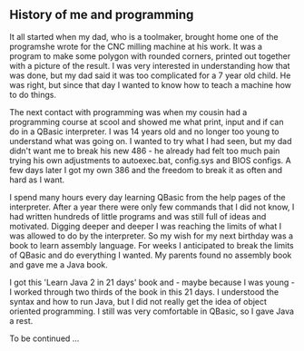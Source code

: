History of me and programming
-----------------------------

It all started when my dad, who is a toolmaker, brought home one of the
programshe wrote for the CNC milling machine at his work. It was a program to
make some polygon with rounded corners, printed out together with a picture of
the result. I was very interested in understanding how that was done, but my
dad said it was too complicated for a 7 year old child. He was right, but since
that day I wanted to know how to teach a machine how to do things.

The next contact with programming was when my cousin had a programming course
at scool and showed me what print, input and if can do in a QBasic interpreter.
I was 14 years old and no longer too young to understand what was going on. I
wanted to try what I had seen, but my dad didn't want me to break his new 486 -
he already had felt too much pain trying his own adjustments to autoexec.bat,
config.sys and BIOS configs. A few days later I got my own 386 and the freedom
to break it as often and hard as I want.

I spend many hours every day learning QBasic from the help pages of the interpreter. After a year there were only few commands that I did not know, I had written hundreds of little programs and was still full of ideas and motivated. Digging deeper and deeper I was reaching the limits of what I was allowed to do by the interpreter. So my wish for my next birthday was a book to learn assembly language. For weeks I anticipated to break the limits of QBasic and do everything I wanted. My parents found no assembly book and gave me a Java book.

I got this 'Learn Java 2 in 21 days' book and - maybe because I was young - I worked through two thirds of the book in this 21 days. I understood the syntax and how to run Java, but I did not really get the idea of object oriented programming. I still was very comfortable in QBasic, so I gave Java a rest.

To be continued ...
